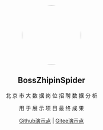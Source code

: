 <div align="center">
  <img width="160px" style="border-radius:50%" bor src="https://i.vgy.me/GPooJT.png">
  <h2 align="center">
    BossZhipinSpider
  </h2>
  <p align="center">
     北 京 市 大 数 据 岗 位 招 聘 数 据 分 析
  </p> 
  <p align="center">
    用 于 展 示 项 目 最 终 成 果 
  </p> 
  <p align="center">
    <a href="https://brokyz.github.io/BossZhipinSpider" target="_blank">Github演示点</a> | 
    <a href="https://13roky.github.io/BossZhipinSpider" target="_blank">Gitee演示点</a>
</div>

